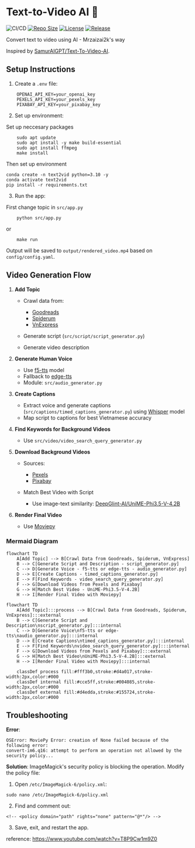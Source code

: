 # Text-to-Video AI 🚀


![CI/CD](https://github.com/mrzaizai2k/auto_tiktok/actions/workflows/workloads.yaml/badge.svg)
[![Repo Size](https://img.shields.io/github/repo-size/mrzaizai2k/auto_tiktok?style=flat-square)](https://github.com/mrzaizai2k/auto_tiktok)
[![License](https://img.shields.io/github/license/mrzaizai2k/auto_tiktok?style=flat-square)](https://opensource.org/licenses/MIT)
[![Release](https://img.shields.io/github/v/release/mrzaizai2k/auto_tiktok?style=flat-square)](https://github.com/mrzaizai2k/auto_tiktok/releases)


Convert text to video using AI - Mrzaizai2k's way

Inspired by [SamurAIGPT/Text-To-Video-AI](https://github.com/SamurAIGPT/Text-To-Video-AI).


## Setup Instructions

1. Create a `.env` file:
```
    OPENAI_API_KEY=your_openai_key
    PEXELS_API_KEY=your_pexels_key
    PIXABAY_API_KEY=your_pixabay_key
```

2. Set up environment:

Set up neccesary packages
```
    sudo apt update
    sudo apt install -y make build-essential
    sudo apt install ffmpeg
    make install

```

Then set up environment

```
conda create -n text2vid python=3.10 -y
conda activate text2vid
pip install -r requirements.txt
```

3. Run the app:

First change topic in `src/app.py`

```
    python src/app.py
```
or
```
    make run
```

Output will be saved to `output/rendered_video.mp4` based on `config/config.yaml`.

## Video Generation Flow

1. **Add Topic**

   * Crawl data from:

     * [Goodreads](https://www.goodreads.com/)
     * [Spiderum](https://spiderum.com/)
     * [VnExpress](https://vnexpress.net/)
   * Generate script (`src/script/script_generator.py`)
   * Generate video description

2. **Generate Human Voice**

   * Use [f5-tts](https://huggingface.co/spaces/hynt/F5-TTS-Vietnamese-100h) model
   * Fallback to [edge-tts](https://pypi.org/project/edge-tts/)
   * Module: `src/audio_generator.py`

3. **Create Captions**

   * Extract voice and generate captions (`src/captions/timed_captions_generator.py`) using [Whisper](https://github.com/openai/whisper) model
   * Map script to captions for best Vietnamese accuracy

4. **Find Keywords for Background Videos**

   * Use `src/video/video_search_query_generator.py`

5. **Download Background Videos**

   * Sources:

     * [Pexels](https://www.pexels.com/)
     * [Pixabay](https://pixabay.com/)

    * Match Best Video with Script

        * Use image-text similarity: [DeepGlint-AI/UniME-Phi3.5-V-4.2B](https://huggingface.co/DeepGlint-AI/UniME-Phi3.5-V-4.2B)

7. **Render Final Video**

   * Use [Moviepy](https://pypi.org/project/moviepy/)



### Mermaid Diagram

```mermaid
flowchart TD
    A[Add Topic] --> B[Crawl Data from Goodreads, Spiderum, VnExpress]
    B --> C[Generate Script and Description - script_generator.py]
    C --> D[Generate Voice - f5-tts or edge-tts - audio_generator.py]
    D --> E[Create Captions - timed_captions_generator.py]
    E --> F[Find Keywords - video_search_query_generator.py]
    F --> G[Download Videos from Pexels and Pixabay]
    G --> H[Match Best Video - UniME-Phi3.5-V-4.2B]
    H --> I[Render Final Video with Moviepy]
```


```mermaid
flowchart TD
    A[Add Topic]:::process --> B[Crawl Data from Goodreads, Spiderum, VnExpress]:::external
    B --> C[Generate Script and Description\nscript_generator.py]:::internal
    C --> D[Generate Voice\nf5-tts or edge-tts\naudio_generator.py]:::internal
    D --> E[Create Captions\ntimed_captions_generator.py]:::internal
    E --> F[Find Keywords\nvideo_search_query_generator.py]:::internal
    F --> G[Download Videos from Pexels and Pixabay]:::external
    G --> H[Match Best Video\nUniME-Phi3.5-V-4.2B]:::external
    H --> I[Render Final Video with Moviepy]:::internal

    classDef process fill:#fff3b0,stroke:#d4a017,stroke-width:2px,color:#000
    classDef internal fill:#cce5ff,stroke:#004085,stroke-width:2px,color:#000
    classDef external fill:#d4edda,stroke:#155724,stroke-width:2px,color:#000
```



## Troubleshooting

**Error**:
```
OSError: MoviePy Error: creation of None failed because of the following error:
convert-im6.q16: attempt to perform an operation not allowed by the security policy...
```

**Solution**:
ImageMagick's security policy is blocking the operation. Modify the policy file:

1. Open `/etc/ImageMagick-6/policy.xml`:
```
sudo nano /etc/ImageMagick-6/policy.xml
```
2. Find and comment out:
```
<!-- <policy domain="path" rights="none" pattern="@*"/> -->
```
3. Save, exit, and restart the app.

reference: https://www.youtube.com/watch?v=T8P9Cw1m9Z0

